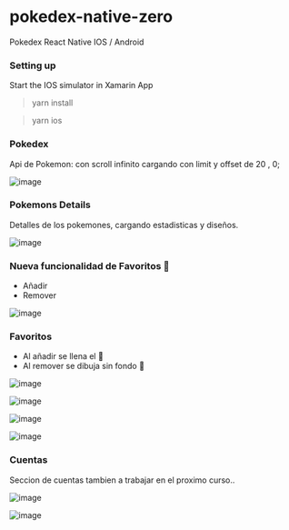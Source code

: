 # pokedex-native-zero
Pokedex React Native IOS / Android


### Setting up

Start the IOS simulator in Xamarin App
> yarn install

> yarn ios



### Pokedex 
Api de Pokemon: con scroll infinito cargando con limit y offset de 20 , 0;

![image](https://user-images.githubusercontent.com/37275050/229427989-ce58c530-c155-45c5-87d8-bccaf5cca7a8.png)

### Pokemons Details
Detalles de los pokemones, cargando estadisticas y diseños.

![image](https://user-images.githubusercontent.com/37275050/229428586-066ed196-f268-4cb4-94b2-d9cc6e6e72f9.png)


### Nueva funcionalidad de Favoritos 💚
- Añadir 
- Remover

![image](https://user-images.githubusercontent.com/37275050/230008756-22040656-6b3c-436e-961a-f11e994a83bb.png)


### Favoritos
- Al añadir se llena el 💚
- Al remover se dibuja sin fondo 💟

![image](https://user-images.githubusercontent.com/37275050/230009034-8b134151-5587-47e2-a38a-63408d7958dd.png)

![image](https://user-images.githubusercontent.com/37275050/230009111-2d08c6e9-6cef-4f3c-bc29-ea15c039f0d0.png)

![image](https://user-images.githubusercontent.com/37275050/230009180-29f5caf6-bf2b-4e3b-a728-0e864cb9d8b9.png)

![image](https://user-images.githubusercontent.com/37275050/230009217-27632039-7692-41d9-8b84-53a4e390b616.png)




### Cuentas
Seccion de cuentas tambien a trabajar en el proximo curso..

![image](https://user-images.githubusercontent.com/37275050/230008513-626a7d67-cc61-454f-a1f0-1270ad6b538b.png)

![image](https://user-images.githubusercontent.com/37275050/230008551-a11e3eed-3215-4eb3-96ce-b04a6c2fc5f1.png)


